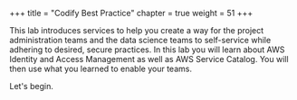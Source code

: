 +++
title = "Codify Best Practice"
chapter = true
weight = 51
+++

This lab introduces services to help you create a way for the project administration teams and the data science teams to self-service while adhering to desired, secure practices.  In this lab you will learn about AWS Identity and Access Management as well as AWS Service Catalog.  You will then use what you learned to enable your teams.

Let's begin.
